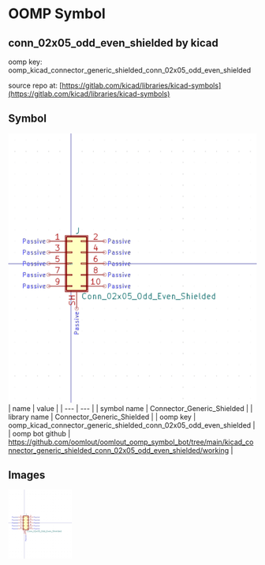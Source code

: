 # OOMP Symbol  
## conn_02x05_odd_even_shielded  by kicad  
  
oomp key: oomp_kicad_connector_generic_shielded_conn_02x05_odd_even_shielded  
  
source repo at: [https://gitlab.com/kicad/libraries/kicad-symbols](https://gitlab.com/kicad/libraries/kicad-symbols)  
## Symbol  
  
[![working.png](working_600.png)](working.png)  
| name | value | 
| --- | --- | 
| symbol name | Connector_Generic_Shielded | 
| library name | Connector_Generic_Shielded | 
| oomp key | oomp_kicad_connector_generic_shielded_conn_02x05_odd_even_shielded | 
| oomp bot github | https://github.com/oomlout/oomlout_oomp_symbol_bot/tree/main/kicad_connector_generic_shielded_conn_02x05_odd_even_shielded/working | 
## Images  
  
[![working.png](working_140.png)](working.png)  

